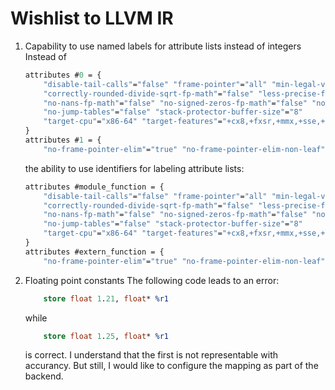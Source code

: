 # Wishlist to LLVM IR

1. Capability to use named labels for attribute lists instead of integers
	Instead of
	```LLVM
	attributes #0 = {
		"disable-tail-calls"="false" "frame-pointer"="all" "min-legal-vector-width"="0" 
		"correctly-rounded-divide-sqrt-fp-math"="false" "less-precise-fpmad"="false" "no-infs-fp-math"="false" 
		"no-nans-fp-math"="false" "no-signed-zeros-fp-math"="false" "no-trapping-math"="false" "unsafe-fp-math"="false" 
		"no-jump-tables"="false" "stack-protector-buffer-size"="8" 
		"target-cpu"="x86-64" "target-features"="+cx8,+fxsr,+mmx,+sse,+sse2,+x87" "use-soft-float"="false"
	}
	attributes #1 = {
		"no-frame-pointer-elim"="true" "no-frame-pointer-elim-non-leaf" "stack-protector-buffer-size"="8" }
	```
	the ability to use identifiers for labeling attribute lists:
	```LLVM
	attributes #module_function = {
		"disable-tail-calls"="false" "frame-pointer"="all" "min-legal-vector-width"="0" 
		"correctly-rounded-divide-sqrt-fp-math"="false" "less-precise-fpmad"="false" "no-infs-fp-math"="false" 
		"no-nans-fp-math"="false" "no-signed-zeros-fp-math"="false" "no-trapping-math"="false" "unsafe-fp-math"="false" 
		"no-jump-tables"="false" "stack-protector-buffer-size"="8" 
		"target-cpu"="x86-64" "target-features"="+cx8,+fxsr,+mmx,+sse,+sse2,+x87" "use-soft-float"="false"
	}
	attributes #extern_function = {
		"no-frame-pointer-elim"="true" "no-frame-pointer-elim-non-leaf" "stack-protector-buffer-size"="8" }
	```
2. Floating point constants
	The following code leads to an error:
	```LLVM
		store float 1.21, float* %r1
	```
	while
	```LLVM
		store float 1.25, float* %r1
	```
	is correct. I understand that the first is not representable with accurancy. 
	But still, I would like to configure the mapping as part of the backend.

